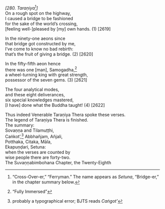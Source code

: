 *\[280. Taraṇiya*[^1]*\]*  
On a rough spot on the highway,  
I caused a bridge to be fashioned  
for the sake of the world’s crossing,  
\[feeling well-\]pleased by \[my\] own hands. (1) \[2619\]

In the ninety-one aeons since  
that bridge got constructed by me,  
I’ve come to know no bad rebirth:  
that’s the fruit of giving a bridge. (2) \[2620\]

In the fifty-fifth aeon hence  
there was one \[man\], Samogadha,[^2]  
a wheel-turning king with great strength,  
possessor of the seven gems. (3) \[2621\]

The four analytical modes,  
and these eight deliverances,  
six special knowledges mastered,  
\[I have\] done what the Buddha taught! (4) \[2622\]

Thus indeed Venerable Taraṇiya Thera spoke these verses.  
The legend of Taraṇiya Thera is finished.  
The summary:  
Sovaṇṇa and Tilamuṭṭhi,  
Caṅkot’,[^3] Abbhañjam, Añjali,  
Potthaka, Citaka, Māla,  
Ekapuṇḍari, Setuna:  
when the verses are counted by  
wise people there are forty-two.  
The Suvaṇṇabimbohana Chapter, the Twenty-Eighth

[^1]: “Cross-Over-er,” “Ferryman.” The name appears as *Setuna*, “Bridge-er,” in the chapter summary below.

[^2]: “Fully Immersed”

[^3]: probably a typographical error; BJTS reads *Caṅgot’*
